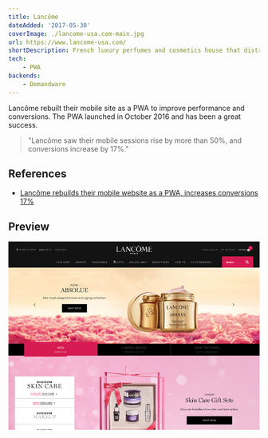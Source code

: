 ```yaml
---
title: Lancôme
dateAdded: '2017-05-30'
coverImage: ./lancome-usa.com-main.jpg
url: https://www.lancome-usa.com/
shortDescription: French luxury perfumes and cosmetics house that distributes products internationally.
tech:
    - PWA
backends:
    - Demandware
---
```


Lancôme rebuilt their mobile site as a PWA to improve performance and conversions.  The PWA launched in October 2016 and has been a great success.

> "Lancôme saw their mobile sessions rise by more than 50%, and conversions increase by 17%."

## References

* [Lancôme rebuilds their mobile website as a PWA, increases conversions 17%](https://developers.google.com/web/showcase/2017/lancome)

## Preview

![Lancôme Homepage Image](./lancome-usa.com-main.jpg)
